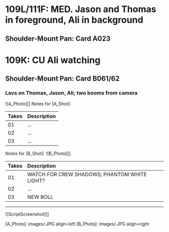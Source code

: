 # 109L/111F: MED. Jason and Thomas in foreground, Ali in background
## Shoulder-Mount Pan: Card A023

# 109K: CU Ali watching
## Shoulder-Mount Pan: Card B061/62

### Lavs on Thomas, Jason, Ali; two booms from camera

![A_Photo][]
Notes for [A_Shot]: 

| Takes | Description |
|:---|:----|
| 01 | ... |
| 02 | ... |
| 03 | ... |

Notes for [B_Shot]: 
![B_Photo][]

| Takes | Description |
|:---|:----|
| 01 | WATCH FOR CREW SHADOWS; PHANTOM WHITE LIGHT? |
| 02 | ... |
| 03 | NEW ROLL |

----

![ScriptScreenshot][]


[A_Photo]:  images/.JPG align=left
[B_Photo]:  images/.JPG align=right
